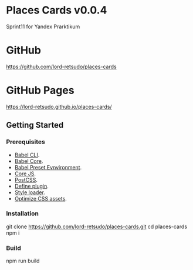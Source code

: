 # Places Cards  v0.0.4
Sprint11 for Yandex Prarktikum

# GitHub
<https://github.com/lord-retsudo/places-cards>

# GitHub Pages
<https://lord-retsudo.github.io/places-cards/>

## Getting Started

### Prerequisites

- [Babel CLI](https://babeljs.io/docs/en/babel-cli#docsNav).
- [Babel Core](https://babeljs.io/docs/en/babel-core).
- [Babel Preset Evnvironment](https://babeljs.io/docs/en/babel-preset-env#docsNav).
- [Core JS](https://github.com/zloirock/core-js#readme).
- [PostCSS](https://postcss.org/).
- [Define plugin](https://webpack.js.org/plugins/define-plugin/).
- [Style loader](https://github.com/webpack-contrib/style-loader).
- [Optimize CSS assets](https://www.npmjs.com/package/optimize-css-assets-webpack-plugin).

### Installation 

git clone https://github.com/lord-retsudo/places-cards.git
cd places-cards
npm i 

### Build

npm run build

